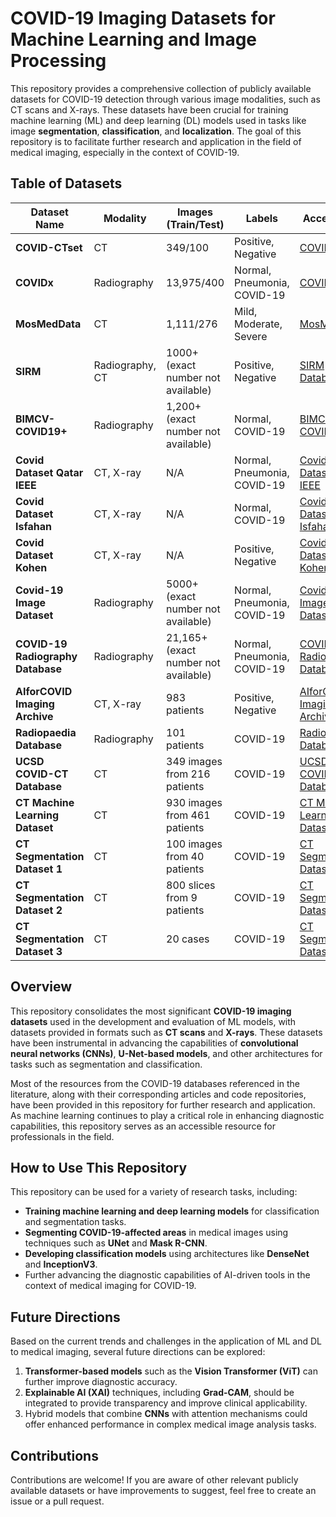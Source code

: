 
# COVID-19 Imaging Datasets for Machine Learning and Image Processing

This repository provides a comprehensive collection of publicly available datasets for COVID-19 detection through various image modalities, such as CT scans and X-rays. These datasets have been crucial for training machine learning (ML) and deep learning (DL) models used in tasks like image **segmentation**, **classification**, and **localization**. The goal of this repository is to facilitate further research and application in the field of medical imaging, especially in the context of COVID-19.

## Table of Datasets

| Dataset Name                    | Modality        | Images (Train/Test)               | Labels                              | Access Link                                                    |
|----------------------------------|-----------------|-----------------------------------|-------------------------------------|---------------------------------------------------------------|
| **COVID-CTset**                 | CT              | 349/100                           | Positive, Negative                  | [COVID-CTset](https://www.medrxiv.org/content/10.1101/2020.03.16.20036145v3) |
| **COVIDx**                      | Radiography     | 13,975/400                        | Normal, Pneumonia, COVID-19         | [COVIDx](https://www.covid-net.ca/)                           |
| **MosMedData**                  | CT              | 1,111/276                         | Mild, Moderate, Severe              | [MosMedData](https://mosmed.ai/)                              |
| **SIRM**                        | Radiography, CT | 1000+ (exact number not available) | Positive, Negative                  | [SIRM Database](https://www.sirm.org/category/senza-categoria/covid-19/) |
| **BIMCV-COVID19+**              | Radiography     | 1,200+ (exact number not available) | Normal, COVID-19                    | [BIMCV-COVID19+](https://bimcv.cipf.es/bimcv-projects/bimcv-covid19/) |
| **Covid Dataset Qatar IEEE**     | CT, X-ray       | N/A                               | Normal, Pneumonia, COVID-19         | [Covid Dataset Qatar IEEE](https://ieeexplore.ieee.org/document/9314069) |
| **Covid Dataset Isfahan**        | CT, X-ray       | N/A                               | Normal, COVID-19                    | [Covid Dataset Isfahan](https://data.mendeley.com/datasets)   |
| **Covid Dataset Kohen**          | CT, X-ray       | N/A                               | Positive, Negative                  | [Covid Dataset Kohen](https://github.com/ieee8023/covid-chestxray-dataset) |
| **Covid-19 Image Dataset**       | Radiography     | 5000+ (exact number not available) | Normal, Pneumonia, COVID-19         | [Covid-19 Image Dataset](https://www.kaggle.com/datasets/pranavraikokte/covid19-image-dataset) |
| **COVID-19 Radiography Database**| Radiography     | 21,165+ (exact number not available) | Normal, Pneumonia, COVID-19         | [COVID-19 Radiography Database](https://www.kaggle.com/datasets/tawsifurrahman/covid19-radiography-database) |
| **AIforCOVID Imaging Archive**   | CT, X-ray       | 983 patients                      | Positive, Negative                  | [AIforCOVID Imaging Archive](https://aiforcovid.radiomica.it/) |
| **Radiopaedia Database**         | Radiography     | 101 patients                      | COVID-19                            | [Radiopaedia Database](https://radiopaedia.org/articles/covid-19-3) |
| **UCSD COVID-CT Database**       | CT              | 349 images from 216 patients       | COVID-19                            | [UCSD COVID-CT Database](https://github.com/UCSD-AI4H/COVID-CT) |
| **CT Machine Learning Dataset**  | CT              | 930 images from 461 patients       | COVID-19                            | [CT Machine Learning Dataset](https://github.com/ieee8023/covid-chestxray-dataset) |
| **CT Segmentation Dataset 1**    | CT              | 100 images from 40 patients        | COVID-19                            | [CT Segmentation Dataset 1](http://medicalsegmentation.com/covid19) |
| **CT Segmentation Dataset 2**    | CT              | 800 slices from 9 patients         | COVID-19                            | [CT Segmentation Dataset 2](http://medicalsegmentation.com/covid19) |
| **CT Segmentation Dataset 3**    | CT              | 20 cases                          | COVID-19                            | [CT Segmentation Dataset 3](https://zenodo.org/record/3757476) |

## Overview

This repository consolidates the most significant **COVID-19 imaging datasets** used in the development and evaluation of ML models, with datasets provided in formats such as **CT scans** and **X-rays**. These datasets have been instrumental in advancing the capabilities of **convolutional neural networks (CNNs)**, **U-Net-based models**, and other architectures for tasks such as segmentation and classification.

Most of the resources from the COVID-19 databases referenced in the literature, along with their corresponding articles and code repositories, have been provided in this repository for further research and application. As machine learning continues to play a critical role in enhancing diagnostic capabilities, this repository serves as an accessible resource for professionals in the field.

## How to Use This Repository

This repository can be used for a variety of research tasks, including:

- **Training machine learning and deep learning models** for classification and segmentation tasks.
- **Segmenting COVID-19-affected areas** in medical images using techniques such as **UNet** and **Mask R-CNN**.
- **Developing classification models** using architectures like **DenseNet** and **InceptionV3**.
- Further advancing the diagnostic capabilities of AI-driven tools in the context of medical imaging for COVID-19.

## Future Directions

Based on the current trends and challenges in the application of ML and DL to medical imaging, several future directions can be explored:

1. **Transformer-based models** such as the **Vision Transformer (ViT)** can further improve diagnostic accuracy.
2. **Explainable AI (XAI)** techniques, including **Grad-CAM**, should be integrated to provide transparency and improve clinical applicability.
3. Hybrid models that combine **CNNs** with attention mechanisms could offer enhanced performance in complex medical image analysis tasks.

## Contributions

Contributions are welcome! If you are aware of other relevant publicly available datasets or have improvements to suggest, feel free to create an issue or a pull request.
